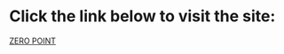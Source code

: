 <h1>Click the link below to visit the site:</h1>
<a href="https://sakib-code00.github.io/hero-travel/">ZERO POINT</a>
